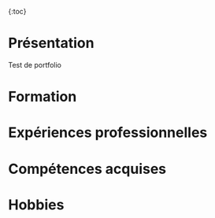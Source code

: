 {:toc}

# Présentation

Test de portfolio

# Formation




# Expériences professionnelles




# Compétences acquises




# Hobbies
